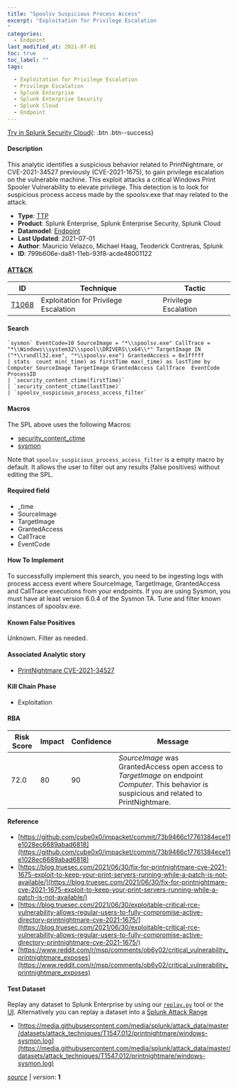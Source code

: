 ```yaml
---
title: "Spoolsv Suspicious Process Access"
excerpt: "Exploitation for Privilege Escalation
"
categories:
  - Endpoint
last_modified_at: 2021-07-01
toc: true
toc_label: ""
tags:

  - Exploitation for Privilege Escalation
  - Privilege Escalation
  - Splunk Enterprise
  - Splunk Enterprise Security
  - Splunk Cloud
  - Endpoint
---
```




[Try in Splunk Security Cloud](https://www.splunk.com/en_us/cyber-security.html){: .btn .btn--success}

#### Description

This analytic identifies a suspicious behavior related to PrintNightmare, or CVE-2021-34527 previously (CVE-2021-1675),  to gain privilege escalation on the vulnerable machine. This exploit attacks a critical Windows Print Spooler Vulnerability to elevate privilege. This detection is to look for suspicious process access made by the spoolsv.exe that may related to the attack.

- **Type**: [TTP](https://github.com/splunk/security_content/wiki/object-Analytic-Types)
- **Product**: Splunk Enterprise, Splunk Enterprise Security, Splunk Cloud
- **Datamodel**: [Endpoint](https://docs.splunk.com/Documentation/CIM/latest/User/Endpoint)
- **Last Updated**: 2021-07-01
- **Author**: Mauricio Velazco, Michael Haag, Teoderick Contreras, Splunk
- **ID**: 799b606e-da81-11eb-93f8-acde48001122


#### [ATT&CK](https://attack.mitre.org/)

| ID             | Technique        |  Tactic             |
| -------------- | ---------------- |-------------------- |
| [T1068](https://attack.mitre.org/techniques/T1068/) | Exploitation for Privilege Escalation | Privilege Escalation |

#### Search

```
`sysmon` EventCode=10 SourceImage = "*\\spoolsv.exe" CallTrace = "*\\Windows\\system32\\spool\\DRIVERS\\x64\\*" TargetImage IN ("*\\rundll32.exe", "*\\spoolsv.exe") GrantedAccess = 0x1fffff 
| stats  count min(_time) as firstTime max(_time) as lastTime by Computer SourceImage TargetImage GrantedAccess CallTrace  EventCode ProcessID
| `security_content_ctime(firstTime)` 
| `security_content_ctime(lastTime)` 
| `spoolsv_suspicious_process_access_filter`
```

#### Macros
The SPL above uses the following Macros:
* [security_content_ctime](https://github.com/splunk/security_content/blob/develop/macros/security_content_ctime.yml)
* [sysmon](https://github.com/splunk/security_content/blob/develop/macros/sysmon.yml)

Note that `spoolsv_suspicious_process_access_filter` is a empty macro by default. It allows the user to filter out any results (false positives) without editing the SPL.

#### Required field
* _time
* SourceImage
* TargetImage
* GrantedAccess
* CallTrace
* EventCode


#### How To Implement
To successfully implement this search, you need to be ingesting logs with process access event where SourceImage, TargetImage, GrantedAccess and CallTrace executions from your endpoints. If you are using Sysmon, you must have at least version 6.0.4 of the Sysmon TA. Tune and filter known instances of spoolsv.exe.

#### Known False Positives
Unknown. Filter as needed.

#### Associated Analytic story
* [PrintNightmare CVE-2021-34527](/stories/printnightmare_cve-2021-34527)


#### Kill Chain Phase
* Exploitation



#### RBA

| Risk Score  | Impact      | Confidence   | Message      |
| ----------- | ----------- |--------------|--------------|
| 72.0 | 80 | 90 | $SourceImage$ was GrantedAccess open access to $TargetImage$ on endpoint $Computer$. This behavior is suspicious and related to PrintNightmare. |




#### Reference

* [https://github.com/cube0x0/impacket/commit/73b9466c17761384ece11e1028ec6689abad6818](https://github.com/cube0x0/impacket/commit/73b9466c17761384ece11e1028ec6689abad6818)
* [https://blog.truesec.com/2021/06/30/fix-for-printnightmare-cve-2021-1675-exploit-to-keep-your-print-servers-running-while-a-patch-is-not-available/](https://blog.truesec.com/2021/06/30/fix-for-printnightmare-cve-2021-1675-exploit-to-keep-your-print-servers-running-while-a-patch-is-not-available/)
* [https://blog.truesec.com/2021/06/30/exploitable-critical-rce-vulnerability-allows-regular-users-to-fully-compromise-active-directory-printnightmare-cve-2021-1675/](https://blog.truesec.com/2021/06/30/exploitable-critical-rce-vulnerability-allows-regular-users-to-fully-compromise-active-directory-printnightmare-cve-2021-1675/)
* [https://www.reddit.com/r/msp/comments/ob6y02/critical_vulnerability_printnightmare_exposes](https://www.reddit.com/r/msp/comments/ob6y02/critical_vulnerability_printnightmare_exposes)



#### Test Dataset
Replay any dataset to Splunk Enterprise by using our [`replay.py`](https://github.com/splunk/attack_data#using-replaypy) tool or the [UI](https://github.com/splunk/attack_data#using-ui).
Alternatively you can replay a dataset into a [Splunk Attack Range](https://github.com/splunk/attack_range#replay-dumps-into-attack-range-splunk-server)


* [https://media.githubusercontent.com/media/splunk/attack_data/master/datasets/attack_techniques/T1547.012/printnightmare/windows-sysmon.log](https://media.githubusercontent.com/media/splunk/attack_data/master/datasets/attack_techniques/T1547.012/printnightmare/windows-sysmon.log)



[*source*](https://github.com/splunk/security_content/tree/develop/detections/endpoint/spoolsv_suspicious_process_access.yml) \| *version*: **1**
